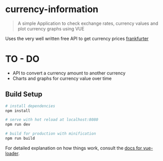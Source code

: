 # currency-information

> A simple Application to check exchange rates, currency values and plot currency graphs using VUE
>
Uses the very well written free API to get currency prices [frankfurter](https://github.com/hakanensari/frankfurter)

# TO - DO

+ API to convert a currency amount to another currency
+ Charts and graphs for currency value over time

## Build Setup

``` bash
# install dependencies
npm install

# serve with hot reload at localhost:8080
npm run dev

# build for production with minification
npm run build
```

For detailed explanation on how things work, consult the [docs for vue-loader](http://vuejs.github.io/vue-loader).
